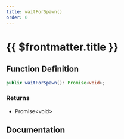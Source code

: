 ```yaml
---
title: waitForSpawn()
order: 0
---
```


# {{ $frontmatter.title }}

## Function Definition

```ts
public waitForSpawn(): Promise<void>;
```

### Returns

* Promise\<void\>

## Documentation

<!--@include: ./parts/waitForSpawn.md-->
